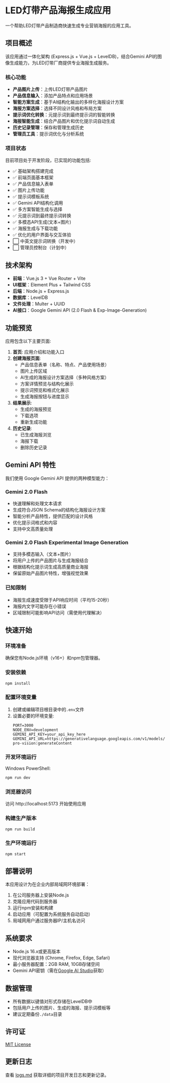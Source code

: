 # LED灯带产品海报生成应用

一个帮助LED灯带产品制造商快速生成专业营销海报的应用工具。

## 项目概述

该应用通过一体化架构 (Express.js + Vue.js + LevelDB)，结合Gemini API的图像生成能力，为LED灯带厂商提供专业海报生成服务。

### 核心功能

- **产品图片上传**：上传LED灯带产品图片
- **产品信息输入**：添加产品特点和应用场景
- **智能方案生成**：基于AI结构化输出的多样化海报设计方案
- **海报方案选择**：选择不同设计风格和布局方案
- **提示词优化转换**：元提示词到最终提示词的智能转换
- **海报智能生成**：结合产品图片和优化提示词自动生成
- **历史记录管理**：保存和管理生成历史
- **管理员工具**：提示词优化与分析系统

### 项目状态

目前项目处于开发阶段，已实现的功能包括:

- ✅ 基础架构搭建完成
- ✅ 前端页面基本框架
- ✅ 产品信息输入表单
- ✅ 图片上传功能 
- ✅ 提示词模板系统
- ✅ Gemini API结构化调用
- ✅ 多方案智能生成与选择
- ✅ 元提示词到最终提示词转换
- ✅ 多模态API生成(文本+图片)
- ✅ 海报生成与下载功能
- ✅ 优化的用户界面与交互体验
- ⬜ 中英文提示词转换（开发中）
- ⬜ 管理员控制台（计划中）

## 技术架构

- **前端**：Vue.js 3 + Vue Router + Vite
- **UI框架**：Element Plus + Tailwind CSS
- **后端**：Node.js + Express.js
- **数据库**：LevelDB
- **文件处理**：Multer + UUID
- **AI接口**：Google Gemini API (2.0 Flash & Exp-Image-Generation)

## 功能预览

应用包含以下主要页面:

1. **首页**: 应用介绍和功能入口
2. **创建海报页面**: 
   - 产品信息表单（名称、特点、产品使用场景）
   - 图片上传区域
   - AI生成的海报设计方案选择（多种风格方案）
   - 方案详情预览与结构化展示
   - 提示词预览和格式化展示
   - 生成海报按钮与进度显示
3. **结果展示**:
   - 生成的海报预览
   - 下载选项
   - 重新生成功能
4. **历史记录**:
   - 已生成海报浏览
   - 海报下载
   - 删除历史记录

## Gemini API 特性

我们使用 Google Gemini API 提供的两种模型能力：

### Gemini 2.0 Flash
- 快速理解和处理文本请求
- 生成符合JSON Schema的结构化海报设计方案
- 智能分析产品特性，提供匹配的设计风格
- 优化提示词格式和内容
- 支持中文高质量处理

### Gemini 2.0 Flash Experimental Image Generation
- 支持多模态输入（文本+图片）
- 将用户上传的产品图片与生成海报结合
- 根据结构化提示词生成高质量商业海报
- 保留原始产品图片特性，增强视觉效果

### 已知限制
- 海报生成速度受限于API响应时间（平均15-20秒）
- 海报内文字可能存在小错误
- 区域限制可能影响API访问（需使用代理解决）

## 快速开始

### 环境准备

确保您有Node.js环境（v16+）和npm包管理器。

### 安装依赖

```bash
npm install
```

### 配置环境变量

1. 创建或编辑项目根目录中的`.env`文件
2. 设置必要的环境变量:
   ```
   PORT=3000
   NODE_ENV=development
   GEMINI_API_KEY=your_api_key_here
   GEMINI_API_URL=https://generativelanguage.googleapis.com/v1/models/gemini-pro-vision:generateContent
   ```

### 开发环境运行

Windows PowerShell:
```bash
npm run dev
```

### 浏览器访问

访问 http://localhost:5173 开始使用应用

### 构建生产版本

```bash
npm run build
```

### 生产环境运行

```bash
npm start
```

## 部署说明

本应用设计为在企业内部局域网环境部署：

1. 在公司服务器上安装Node.js
2. 克隆应用代码到服务器
3. 运行npm安装和构建
4. 启动应用（可配置为系统服务自动启动）
5. 局域网用户通过服务器IP/主机名访问

## 系统要求

- Node.js 16.x或更高版本
- 现代浏览器支持 (Chrome, Firefox, Edge, Safari)
- 最小服务器配置：2GB RAM, 10GB存储空间
- Gemini API密钥（需在[Google AI Studio](https://ai.google.dev/)获取）

## 数据管理

- 所有数据以键值对形式存储在LevelDB中
- 包括用户上传的图片、生成的海报、提示词模板等
- 建议定期备份`./data`目录

## 许可证

[MIT License](LICENSE)

## 更新日志

查看 [logs.md](logs.md) 获取详细的项目开发日志和更新记录。 